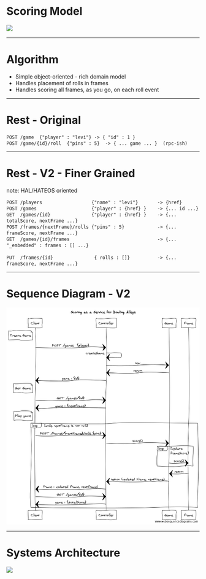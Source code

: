 # Scoring Model

![](bowling_class_diagram.png)

---


# Algorithm

- Simple object-oriented - rich domain model
- Handles placement of rolls in frames
- Handles scoring all frames, as you go, on each roll event


---

# Rest - Original


    POST /game  {"player" : "levi"} -> { "id" : 1 }
    POST /game/{id}/roll  {"pins" : 5}  -> { ... game ... }  (rpc-ish)

---

# Rest - V2 - Finer Grained 

note:  HAL/HATEOS oriented

    POST /players                  {"name" : "levi"}       -> {href}
    POST /games                    {"player" : {href} }    -> {... id ...}
    GET  /games/{id}               {"player" : {href} }    -> {... totalScore, nextFrame ...}
    POST /frames/{nextFrame}/rolls {"pins" : 5}            -> {... frameScore, nextFrame ...}
    GET  /games/{id}/frames                                -> {... "_embedded" : frames : [] ...}

    PUT  /frames/{id}               { rolls : []}          -> {... frameScore, nextFrame ...}
    
---

# Sequence Diagram - V2

![](bowling_sequence_diagram.png)


---

# Systems Architecture

![](system_architecture.png)
